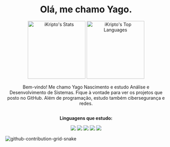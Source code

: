 <h1 align="center">Olá, me chamo Yago.</h1>

<p align="center">
  <img src="https://github-readme-stats.vercel.app/api?username=ikripto&theme=vue-dark&show_icons=true&hide_border=true&count_private=true" alt="iKripto's Stats" height="180px">
  <img src="https://github-readme-stats.vercel.app/api/top-langs/?username=ikripto&theme=vue-dark&show_icons=true&hide_border=true&layout=compact" alt="iKripto's Top Languages" height="180px">
</p>

<p align="center">
  Bem-vindo! Me chamo Yago Nascimento e estudo Análise e Desenvolvimento de Sistemas. 
  Fique à vontade para ver os projetos que posto no GitHub. Além de programação, estudo também 
  cibersegurança e redes.
</p>

<h2></h2>

<p align="center"><b>Linguagens que estudo:</b></p>

<p align="center">
  <img src="https://img.shields.io/badge/-HTML-orange?style=for-the-badge&logo=html5&logoColor=white">
  <img src="https://img.shields.io/badge/-CSS-blue?style=for-the-badge&logo=css3&logoColor=white">
  <img src="https://img.shields.io/badge/-Python-3776AB?style=for-the-badge&logo=python&logoColor=white">
  <img src="https://img.shields.io/badge/-C++-00599C?style=for-the-badge&logo=c%2B%2B&logoColor=white">
  <img src="https://img.shields.io/badge/-Java-red?style=for-the-badge&logo=java&logoColor=white">
</p>

![github-contribution-grid-snake](https://github.com/user-attachments/assets/2571dc5d-0d28-4ab8-a65d-237ee82640c7)
